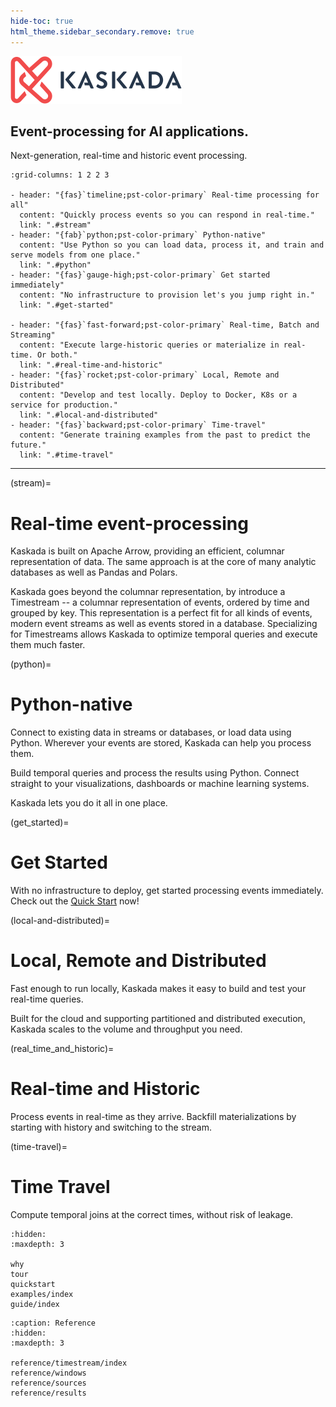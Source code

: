 ```yaml
---
hide-toc: true
html_theme.sidebar_secondary.remove: true
---
```


<div class="px-4 py-5 my-5 text-center">
    <img class="d-block mx-auto mb-4" src="_static/kaskada.svg" alt="" width="auto">
    <h2 class="display-5 fw-bold">Event-processing for AI applications.</h2>
    <div class="col-lg-7 mx-auto">
      <p class="lead mb-4">Next-generation, real-time and historic event processing.
      </p>
    </div>
</div>

```{gallery-grid}
:grid-columns: 1 2 2 3

- header: "{fas}`timeline;pst-color-primary` Real-time processing for all"
  content: "Quickly process events so you can respond in real-time."
  link: ".#stream"
- header: "{fab}`python;pst-color-primary` Python-native"
  content: "Use Python so you can load data, process it, and train and serve models from one place."
  link: ".#python"
- header: "{fas}`gauge-high;pst-color-primary` Get started immediately"
  content: "No infrastructure to provision let's you jump right in."
  link: ".#get-started"

- header: "{fas}`fast-forward;pst-color-primary` Real-time, Batch and Streaming"
  content: "Execute large-historic queries or materialize in real-time. Or both."
  link: ".#real-time-and-historic"
- header: "{fas}`rocket;pst-color-primary` Local, Remote and Distributed"
  content: "Develop and test locally. Deploy to Docker, K8s or a service for production."
  link: ".#local-and-distributed"
- header: "{fas}`backward;pst-color-primary` Time-travel"
  content: "Generate training examples from the past to predict the future."
  link: ".#time-travel"
```

* * *

(stream)=
# Real-time event-processing

Kaskada is built on Apache Arrow, providing an efficient, columnar representation of data.
The same approach is at the core of many analytic databases as well as Pandas and Polars.

Kaskada goes beyond the columnar representation, by introduce a Timestream -- a columnar representation of events, ordered by time and grouped by key.
This representation is a perfect fit for all kinds of events, modern event streams as well as events stored in a database.
Specializing for Timestreams allows Kaskada to optimize temporal queries and execute them much faster.

(python)=
# Python-native

Connect to existing data in streams or databases, or load data using Python.
Wherever your events are stored, Kaskada can help you process them.

Build temporal queries and process the results using Python.
Connect straight to your visualizations, dashboards or machine learning systems.

Kaskada lets you do it all in one place.

(get_started)=
# Get Started

With no infrastructure to deploy, get started processing events immediately.
Check out the [Quick Start](quickstart) now!

(local-and-distributed)=
# Local, Remote and Distributed

Fast enough to run locally, Kaskada makes it easy to build and test your real-time queries.

Built for the cloud and supporting partitioned and distributed execution, Kaskada scales to the volume and throughput you need.


(real_time_and_historic)=
# Real-time and Historic

Process events in real-time as they arrive.
Backfill materializations by starting with history and switching to the stream.

(time-travel)=
# Time Travel
Compute temporal joins at the correct times, without risk of leakage.

```{toctree}
:hidden:
:maxdepth: 3

why
tour
quickstart
examples/index
guide/index
```

```{toctree}
:caption: Reference
:hidden:
:maxdepth: 3

reference/timestream/index
reference/windows
reference/sources
reference/results
```